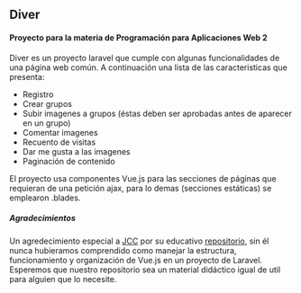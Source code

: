 ## Diver
#### Proyecto para la materia de Programación para Aplicaciones Web 2
Diver es un proyecto laravel que cumple con algunas funcionalidades de una página web común. A continuación una lista de las caracteristicas que presenta:
- Registro
- Crear grupos
- Subir imagenes a grupos (éstas deben ser aprobadas antes de aparecer en un grupo)
- Comentar imagenes
- Recuento de visitas
- Dar me gusta a las imagenes
- Paginación de contenido

El proyecto usa componentes Vue.js para las secciones de páginas que requieran de una petición ajax, para lo demas (secciones estáticas) se emplearon .blades.

##### Agradecimientos
Un agredecimiento especial a [JCC](https://github.com/jcc) por su educativo [repositorio](https://github.com/jcc/blog), sin él nunca hubieramos comprendido como manejar la estructura, funcionamiento y organización de Vue.js en un proyecto de Laravel. Esperemos que nuestro repositorio sea un material didáctico igual de util para alguien que lo necesite.

